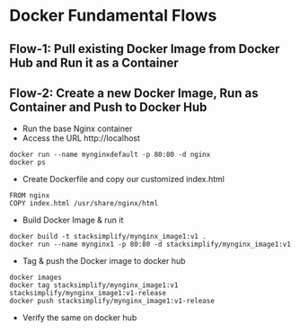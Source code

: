 # Docker Fundamental Flows

## Flow-1: Pull existing Docker Image from Docker Hub and Run it as a Container

## Flow-2: Create a new Docker Image, Run as Container and Push to Docker Hub
- Run the base Nginx container
- Access the URL http://localhost
```
docker run --name mynginxdefault -p 80:80 -d nginx
docker ps
```

- Create Dockerfile and copy our customized index.html
```
FROM nginx
COPY index.html /usr/share/nginx/html
```
- Build Docker Image & run it
```
docker build -t stacksimplify/mynginx_image1:v1 .
docker run --name mynginx1 -p 80:80 -d stacksimplify/mynginx_image1:v1
```
- Tag & push the Docker image to docker hub
```
docker images
docker tag stacksimplify/mynginx_image1:v1 stacksimplify/mynginx_image1:v1-release
docker push stacksimplify/mynginx_image1:v1-release
```
- Verify the same on docker hub